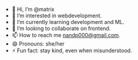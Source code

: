 - 👋 Hi, I’m @matrix
- 👀 I’m interested in webdevelopment.
- 🌱 I’m currently learning development and ML.
- 💞️ I’m looking to collaborate on frontend.
- 📫 How to reach me nandp000@gmail.com.
- 😄 Pronouns: she/her
- ⚡ Fun fact: stay kind, even when misunderstood.

<!---
moonlitsky10/moonlitsky10 is a ✨ special ✨ repository because its `README.md` (this file) appears on your GitHub profile.
You can click the Preview link to take a look at your changes.
--->
